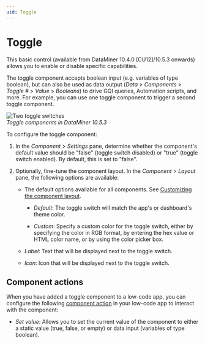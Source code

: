 ```yaml
---
uid: Toggle
---
```


# Toggle

This basic control (available from DataMiner 10.4.0 [CU12]/10.5.3 onwards<!--RN 41903-->) allows you to enable or disable specific capabilities.

The toggle component accepts boolean input (e.g. variables of type boolean), but can also be used as data output (*Data* > *Components* > *Toggle #* > *Value* > *Booleans*) to drive GQI queries, Automation scripts, and more. For example, you can use one toggle component to trigger a second toggle component.

![Two toggle switches](~/user-guide/images/Notification_and_Vibration_Controls.gif)<br>*Toggle components in DataMiner 10.5.3*

To configure the toggle component:

1. In the *Component* > *Settings* pane, determine whether the component's default value should be "false" (toggle switch disabled) or "true" (toggle switch enabled). By default, this is set to "false".

1. Optionally, fine-tune the component layout. In the *Component* > *Layout* pane, the following options are available:

   - The default options available for all components. See [Customizing the component layout](xref:Customize_Component_Layout).


     - *Default*: The toggle switch will match the app's or dashboard's theme color.

     - *Custom*: Specify a custom color for the toggle switch, either by specifying the color in RGB format, by entering the hex value or HTML color name, or by using the color picker box.

   - *Label*: Text that will be displayed next to the toggle switch.

   - *Icon*: Icon that will be displayed next to the toggle switch.

## Component actions

When you have added a toggle component to a low-code app, you can configure the following [component action](xref:LowCodeApps_event_config#executing-a-component-action) in your low-code app to interact with the component:

- *Set value*: Allows you to set the current value of the component to either a static value (true, false, or empty) or data input (variables of type boolean)<!--RN 41911-->.

